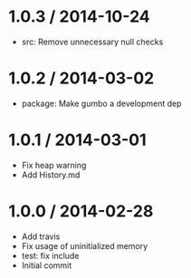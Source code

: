 
1.0.3 / 2014-10-24
==================

  * src: Remove unnecessary null checks

1.0.2 / 2014-03-02
==================

 * package: Make gumbo a development dep

1.0.1 / 2014-03-01
==================

 * Fix heap warning
 * Add History.md

1.0.0 / 2014-02-28
==================

 * Add travis
 * Fix usage of uninitialized memory
 * test: fix include
 * Initial commit
